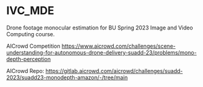 # IVC_MDE
Drone footage monocular estimation for BU Spring 2023 Image and Video Computing course. 

AICrowd Competition
https://www.aicrowd.com/challenges/scene-understanding-for-autonomous-drone-delivery-suadd-23/problems/mono-depth-perception

AICrowd Repo:
https://gitlab.aicrowd.com/aicrowd/challenges/suadd-2023/suadd23-monodepth-amazon/-/tree/main

